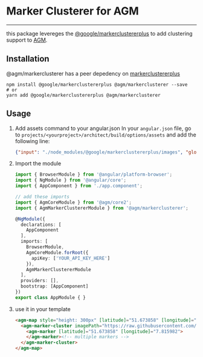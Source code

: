 # Marker Clusterer for AGM

-----

this package levereges the [@google/markerclustererplus][markerclustererplus] to add clustering support to
[AGM][agm].

## Installation

@agm/markerclusterer has a peer depedency on [markerclustererplus][markerclustererplus]

```shell
npm install @google/markerclustererplus @agm/markerclusterer --save
# or
yarn add @google/markerclustererplus @agm/markerclusterer
```

## Usage
1. Add assets command to your angular.json
    In your `angular.json` file, go to `projects/<yourproject>/architect/build/options/assets` and add the following line:
    ```json
    {"input": "./node_modules/@google/markerclustererplus/images", "glob": "*", "output": "/images"}
    ```

2. Import the module

    ```typescript
    import { BrowserModule } from '@angular/platform-browser';
    import { NgModule } from '@angular/core';
    import { AppComponent } from './app.component';

    // add these imports
    import { AgmCoreModule } from '@agm/core2';
    import { AgmMarkerClustererModule } from '@agm/markerclusterer';

    @NgModule({
      declarations: [
        AppComponent
      ],
      imports: [
        BrowserModule,
        AgmCoreModule.forRoot({
          apiKey: ['YOUR_API_KEY_HERE']
        }),
        AgmMarkerClustererModule
      ],
      providers: [],
      bootstrap: [AppComponent]
    })
    export class AppModule { }
    ```
3. use it in your template

    ```html
    <agm-map style="height: 300px" [latitude]="51.673858" [longitude]="7.815982">
      <agm-marker-cluster imagePath="https://raw.githubusercontent.com/googlemaps/v3-utility-library/master/markerclustererplus/images/m">
        <agm-marker [latitude]="51.673858" [longitude]="7.815982">
        </agm-marker><!-- multiple markers -->
      </agm-marker-cluster>
    </agm-map>
    ```


[markerclustererplus]: https://github.com/googlemaps/v3-utility-library/tree/master/markerclustererplus
[agm]: https://angular-maps.com/
